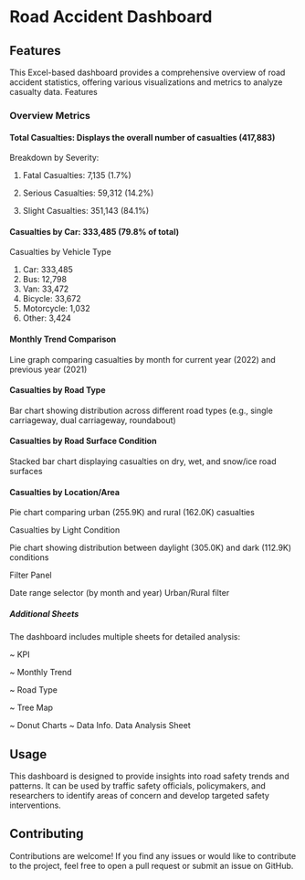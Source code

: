 
# Road Accident Dashboard





## Features

This Excel-based dashboard provides a comprehensive overview of road accident statistics, offering various visualizations and metrics to analyze casualty data.
Features

### Overview Metrics

#### Total Casualties: Displays the overall number of casualties (417,883)
Breakdown by Severity:

1. Fatal Casualties: 7,135 (1.7%)

2. Serious Casualties: 59,312 (14.2%)
3. Slight Casualties: 351,143 (84.1%)


#### Casualties by Car: 333,485 (79.8% of total)

Casualties by Vehicle Type

1. Car: 333,485
2. Bus: 12,798
3. Van: 33,472
4. Bicycle: 33,672
5. Motorcycle: 1,032
6. Other: 3,424


#### Monthly Trend Comparison

Line graph comparing casualties by month for current year (2022) and previous year (2021)


#### Casualties by Road Type

Bar chart showing distribution across different road types (e.g., single carriageway, dual carriageway, roundabout)


#### Casualties by Road Surface Condition

Stacked bar chart displaying casualties on dry, wet, and snow/ice road surfaces


#### Casualties by Location/Area

Pie chart comparing urban (255.9K) and rural (162.0K) casualties


Casualties by Light Condition

Pie chart showing distribution between daylight (305.0K) and dark (112.9K) conditions


Filter Panel

Date range selector (by month and year)
Urban/Rural filter



##### Additional Sheets
The dashboard includes multiple sheets for detailed analysis:

~ KPI

~ Monthly Trend

~ Road Type

~ Tree Map

~ Donut Charts
~ Data
Info.
Data Analysis Sheet


## Usage

This dashboard is designed to provide insights into road safety trends and patterns. It can be used by traffic safety officials, policymakers, and researchers to identify areas of concern and develop targeted safety interventions.


## Contributing

Contributions are welcome! If you find any issues or would like to contribute to the project, feel free to open a pull request or submit an issue on GitHub.

